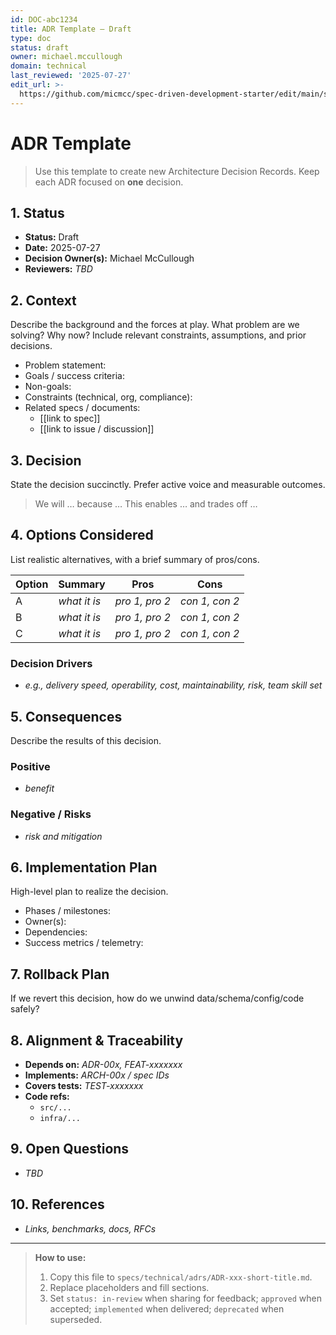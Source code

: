 ```yaml
---
id: DOC-abc1234
title: ADR Template — Draft
type: doc
status: draft
owner: michael.mccullough
domain: technical
last_reviewed: '2025-07-27'
edit_url: >-
  https://github.com/micmcc/spec-driven-development-starter/edit/main/specs/technical/adrs/ADR-template.md
---
```


# ADR Template

> Use this template to create new Architecture Decision Records. Keep each ADR focused on **one** decision.

## 1. Status
- **Status:** Draft  
- **Date:** 2025-07-27  
- **Decision Owner(s):** Michael McCullough  
- **Reviewers:** _TBD_

## 2. Context
Describe the background and the forces at play. What problem are we solving? Why now? Include relevant constraints, assumptions, and prior decisions.

- Problem statement:
- Goals / success criteria:
- Non-goals:
- Constraints (technical, org, compliance):
- Related specs / documents:
  - [[link to spec]]
  - [[link to issue / discussion]]

## 3. Decision
State the decision succinctly. Prefer active voice and measurable outcomes.

> We will … because … This enables … and trades off …

## 4. Options Considered
List realistic alternatives, with a brief summary of pros/cons.

| Option | Summary | Pros | Cons |
|---|---|---|---|
| A | _what it is_ | _pro 1, pro 2_ | _con 1, con 2_ |
| B | _what it is_ | _pro 1, pro 2_ | _con 1, con 2_ |
| C | _what it is_ | _pro 1, pro 2_ | _con 1, con 2_ |

### Decision Drivers
- _e.g., delivery speed, operability, cost, maintainability, risk, team skill set_

## 5. Consequences
Describe the results of this decision.

### Positive
- _benefit_

### Negative / Risks
- _risk and mitigation_

## 6. Implementation Plan
High-level plan to realize the decision.

- Phases / milestones:
- Owner(s):
- Dependencies:
- Success metrics / telemetry:

## 7. Rollback Plan
If we revert this decision, how do we unwind data/schema/config/code safely?

## 8. Alignment & Traceability
- **Depends on:** _ADR-00x, FEAT-xxxxxxx_
- **Implements:** _ARCH-00x / spec IDs_
- **Covers tests:** _TEST-xxxxxxx_
- **Code refs:**
  - `src/...`
  - `infra/...`

## 9. Open Questions
- _TBD_

## 10. References
- _Links, benchmarks, docs, RFCs_

---

> **How to use:**
> 1. Copy this file to `specs/technical/adrs/ADR-xxx-short-title.md`.
> 2. Replace placeholders and fill sections.
> 3. Set `status: in-review` when sharing for feedback; `approved` when accepted; `implemented` when delivered; `deprecated` when superseded.
